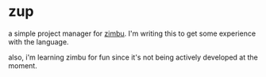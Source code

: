 # zup
a simple project manager for [zimbu](http://www.zimbu.org/). I'm writing this to get some experience with the language.

also, i'm learning zimbu for fun since it's not being actively developed at the moment.
